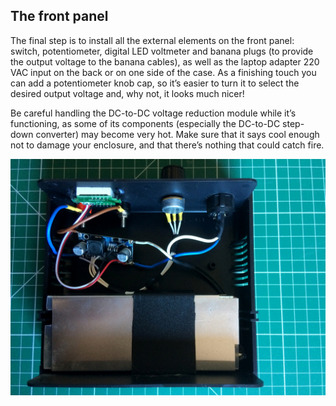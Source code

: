 ## The front panel

The final step is to install all the external elements on the front panel: switch, potentiometer, digital LED voltmeter and banana plugs (to provide the output voltage to the banana cables), as well as the laptop adapter 220 VAC input on the back or on one side of the case. As a finishing touch you can add a potentiometer knob cap, so it’s easier to turn it to select the desired output voltage and, why not, it looks much nicer! 

Be careful handling the DC-to-DC voltage reduction module while it’s functioning, as some of its components (especially the DC-to-DC step-down converter) may become very hot. Make sure that it says cool enough not to damage your enclosure, and that there’s nothing that could catch fire.

![the circuit diagram](images/step4.jpg)